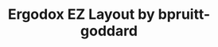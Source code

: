 ---
layout: layouts/keymapdb_entry.njk
OS: ['MacOS']
keymapAuthor: bpruitt-goddard
firmware: QMK
hasHomeRowMods: False
hasLetterOnThumb: False
keymapImage: https://i.imgur.com/kVPmpFG.png
imageDate: idk
keyCount: 76
keyboard: ErgoDox EZ
baseLayouts: ["QWERTY"]
languages: ['English']
layerCount: 4
title: "Ergodox EZ Layout by bpruitt-goddard"
isSplit: False
stagger: columnar
summary: 
keymapUrl: https://github.com/bpruitt-goddard/qmk_firmware/tree/master/keyboards/ergodox_ez/keymaps/bpruitt-goddard
writeup: https://github.com/bpruitt-goddard/qmk_firmware/tree/master/keyboards/ergodox_ez/keymaps/bpruitt-goddard/readme.md
---